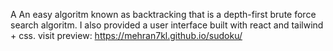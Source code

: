 A An easy algoritm known as backtracking that is a depth-first brute force search algoritm. I also provided a user interface built with react and tailwind + css.
visit preview:
https://mehran7kl.github.io/sudoku/